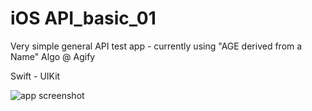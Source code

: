 
# iOS API_basic_01

Very simple general API test app - currently using "AGE derived from a Name" Algo @ Agify

Swift - UIKit
 
![app screenshot](https://github.com/R-Cole/API_basic_01/blob/main/JSON_practice_04/Assets.xcassets/readme_image_01.imageset/readme_image_01.png)